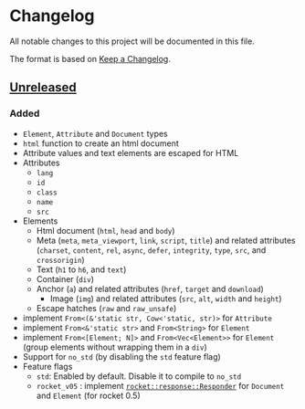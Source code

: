 # Changelog

All notable changes to this project will be documented in this file.

The format is based on [Keep a Changelog](https://keepachangelog.com/en/1.0.0/).


## [Unreleased]

### Added 

* `Element`, `Attribute` and `Document` types
* `html` function to create an html document
* Attribute values and text elements are escaped for HTML
* Attributes
  * `lang`
  * `id`
  * `class`
  * `name`
  * `src`
* Elements
  * Html document (`html`, `head` and `body`)
  * Meta (`meta`, `meta_viewport`, `link`, `script`, `title`) and related attributes
    (`charset`, `content`, `rel`, `async`, `defer`, `integrity`, `type`, `src`, and `crossorigin`)
  * Text (`h1` to `h6`, and `text`)
  * Container (`div`)
  * Anchor (`a`) and related attributes (`href`, `target` and `download`)
    * Image (`img`) and related attributes (`src`, `alt`, `width` and `height`)
  * Escape hatches (`raw` and `raw_unsafe`)
* implement `From<(&'static str, Cow<'static, str)>` for `Attribute`
* implement `From<&'static str>` and `From<String>` for `Element`
* implement `From<[Element; N]>` and `From<Vec<Element>>` for `Element` (group elements without wrapping them in a `div`)
* Support for `no_std` (by disabling the `std` feature flag)
* Feature flags
  * `std`: Enabled by default. Disable it to compile to `no_std`
  * `rocket_v05` : implement [`rocket::response::Responder`](https://docs.rs/rocket/latest/rocket/response/trait.Responder.html) for `Document` and `Element` (for rocket 0.5)

[Unreleased]: https://github.com/jcornaz/fun-html/compare/...HEAD
